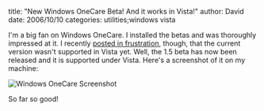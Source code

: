 
title: "New Windows OneCare Beta! And it works in Vista!"
author: David
date: 2006/10/10
categories: utilities;windows vista

I'm a big fan on Windows OneCare. I installed the betas and was thoroughly impressed at it. I recently [posted in frustration](http://www.mohundro.com/blog/PermaLink,guid,657ca226-0a81-431c-b17d-e79f69be439e.aspx), though, that the current version wasn't supported in Vista yet. Well, the 1.5 beta has now been released and it is supported under Vista. Here's a screenshot of it on my machine: 

![Windows OneCare Screenshot](http://www.mohundro.com/blog/content/binary/WindowsLiveWriter/NewWindowsOneCareBetaAnditworksinVista_13300/2006-10-09-onecare%5B3%5D.png)

So far so good!


